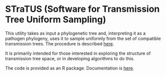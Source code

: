 # STraTUS (Software for Transmission Tree Uniform Sampling)
This utility takes as input a phylogenetic tree and, interpreting it as a pathogen phylogeny, uses it to sample uniformly from the set of compatible transmission trees. The procedure is described [here](http://www.biorxiv.org/content/early/2017/07/08/160812).

It is primarily intended for those interested in exploring the structure of transmission tree space, or in developing algorithms to do this.

The code is provided as an R package. Documentation is [here](https://github.com/mdhall272/STraTUS/blob/master/STraTUS/STraTUS.pdf). 
